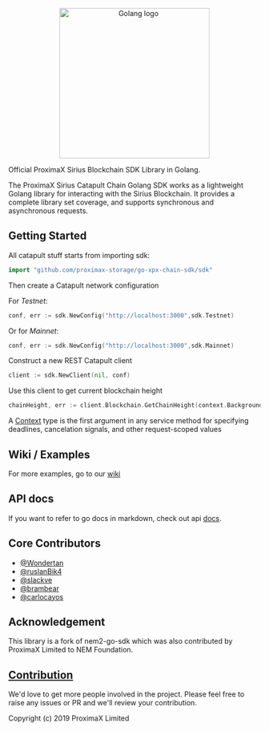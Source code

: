 <p align="center"><a href="https://www.rust-lang.org" target="_blank" rel="noopener noreferrer"><img width="300" src="https://user-images.githubusercontent.com/29048783/72933412-b35a0580-3d2f-11ea-9852-9950f2031949.png" alt="Golang logo"></a></p>

Official ProximaX Sirius Blockchain SDK Library in Golang.

The ProximaX Sirius Catapult Chain Golang SDK works as a lightweight Golang library for interacting with the Sirius Blockchain. It provides a complete library set coverage, and supports synchronous and asynchronous requests. 

## Getting Started

All catapult stuff starts from importing sdk:

```go
import "github.com/proximax-storage/go-xpx-chain-sdk/sdk"
```

Then create a Catapult network configuration

For *Testnet*:
```go
conf, err := sdk.NewConfig("http://localhost:3000",sdk.Testnet)
```
Or for *Mainnet*:
```go
conf, err := sdk.NewConfig("http://localhost:3000",sdk.Mainnet)
```

Construct a new REST Catapult client
```go
client := sdk.NewClient(nil, conf)
```

Use this client to get current blockchain height

```go
chainHeight, err := client.Blockchain.GetChainHeight(context.Background())
```

A [Context](https://golang.org/pkg/context/) type is the first argument in any service method for specifying
deadlines, cancelation signals, and other request-scoped values

## Wiki / Examples

For more examples, go to our [wiki](https://github.com/proximax-storage/go-xpx-chain-sdk/wiki)

## API docs

If you want to refer to go docs in markdown, check out api [docs](./api.md).

## Core Contributors

 + [@Wondertan](https://github.com/Wondertan)
 + [@ruslanBik4](https://github.com/ruslanBik4)
 + [@slackve](https://github.com/slackve)
 + [@brambear](https://github.com/alvin-reyes)
 + [@carlocayos](https://github.com/carlocayos)


## Acknowledgement

This library is a fork of nem2-go-sdk which was also contributed by ProximaX Limited to NEM Foundation. 

## [Contribution](CONTRIBUTING.md)

We'd love to get more people involved in the project. Please feel free to raise any issues or PR and we'll review your contribution.
    
Copyright (c) 2019 ProximaX Limited

